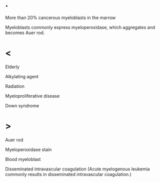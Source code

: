 # .

More than 20% cancerous myeloblasts in the marrow

Myeloblasts commonly express myeloperoxidase, which aggregates and becomes Auer rod.

# <

Elderly

Alkylating agent

Radiation

Myeloproliferative disease

Down syndrome

# >

Auer rod

Myeloperoxidase stain

Blood myeloblast

Disseminated intravascular coagulation (Acute myelogenous leukemia commonly results in disseminated intravascular coagulation.)
